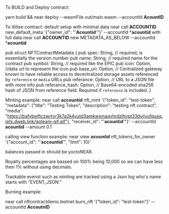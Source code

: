 
To BUILD and Deploy contract: 

yarn build && near deploy --wasmFile out/main.wasm --accountId **AcountID**

To itlilise contract: 
default setup with minimal data
near call **ACCOUNTID** new_default_meta '{"owner_id": "'**Acountid**'"}' --accountId ***acountid**
with full data
near call **ACCOUNTID** new METADATA_AS_BELOW --accountId ***acountid**

pub struct NFTContractMetadata {
    pub spec: String, // required, is essentially the version number
    pub name: String, // required name for the contract
    pub symbol: String, // required like the EPIC
    pub icon: Option<String>, //data url to represent the icon
    pub base_uri: Option<String>, // Centralized gateway known to have reliable access to decentralized storage assets referenced by `reference` or `media` URLs
    pub referance: Option<String>, // URL to a JSON file with more info
    pub referance_hash: Option<Base64VecU8>, // Base64-encoded sha256 hash of JSON from reference field. Required if `reference` is included.
}

Minting example: 
near call **accountid** nft_mint '{"token_id": "test-token", "metadata": {"title": "Testing Token", "description": "testing nft contract", "media": "https://bafybeiftczwrtyr3k7a2k4vutd3amkwsmaqyhrdzlhvpt33dyjivufqusq.ipfs.dweb.link/goteam-gif.gif"}, "receiver_id": "'**acountid**'"}' --accountId **acountid** --amount 0.1

calling view function example: 
near view ***acountid*** nft_tokens_for_owner '{"account_id": "'**accountid**'", "limit": 10}'

balances passed in should be yoctoNEAR. 

Royalty percentages are bassed on 100% being 10,000 so we can have less then 1% without using decimals. 

Trackable evenst such as minting are tracked using a Json log who's name starts with "EVENT_JSON:"

Burning example: 

near call nftcontractdemo.testnet burn_nft '{"token_id": "test-token"}' --accountId **AccoutnID**